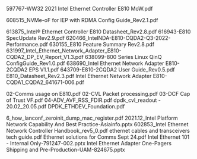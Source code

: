 597767-WW32 2021 Intel Ethernet Controller E810 MoW.pdf

608515_NVMe-oF for IEP with RDMA Config Guide_Rev2.1.pdf

613875_Intel® Ethernet Controller E810 Datasheet_Rev2.8.pdf
616943-E810 SpecUpdate Rev2.9.pdf
620466_IntelNDA-E810-CQDA2-Q3-2022-Performance.pdf
630155_E810 Feature Summary Rev2.8.pdf
631997_Intel_Ethernet_Network_Adapter_E810-CQDA2_DP_EV_Report_V1.3.pdf
638099-800 Series Linux QinQ ConfigGuide_Rev1.0.pdf
638690_Intel Ethernet Network Adapter E810-2CQDA2 EPS V1.1.pdf
643709-E810-2CQDA2 User Guide_Rev0.5.pdf
E810_Datasheet_Rev2.3.pdf
Intel Ethernet Network Adapter E810-CQDA1_CQDA2_641671-006.pdf


02-Comms usage on E810.pdf
02-CVL Packet processing.pdf
03-DCF Cap of Trust VF.pdf
04-ADV_AVF_RSS_FDIR.pdf
dpdk_cvl_readout - 20.02_20.05.pdf
DPDK_ETHDEV_Foundation.pdf


6_how_lanconf_zeroinit_dump_mac_register.pdf
2021.12_Intel Platform Network Capability And Best Practice-Asiainfo.pptx
602853_Intel Ethernet Network Controller Handbook_rev5_0.pdf
ethernet cables and transceivers tech guide.pdf
Ethernet solutions for Comms Sept 24.pdf
Intel Ethernet 101 - Internal Only-791247-002.pptx
Intel Ethernet Adapter One-Pagers Shipping and Pre-Production-UAM-824675.pptx
